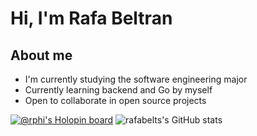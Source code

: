 # Hi, I'm Rafa Beltran
## About me
- I'm currently studying the software engineering major
- Currently learning backend and Go by myself
- Open to collaborate in open source projects



[![@rphi's Holopin board](https://holopin.io/api/user/board?user=rafabelts)](https://holopin.io/@rafabelts)
![rafabelts's GitHub stats](https://github-readme-stats.vercel.app/api?username=rafabelts&show_icons=true&theme=dracula)

